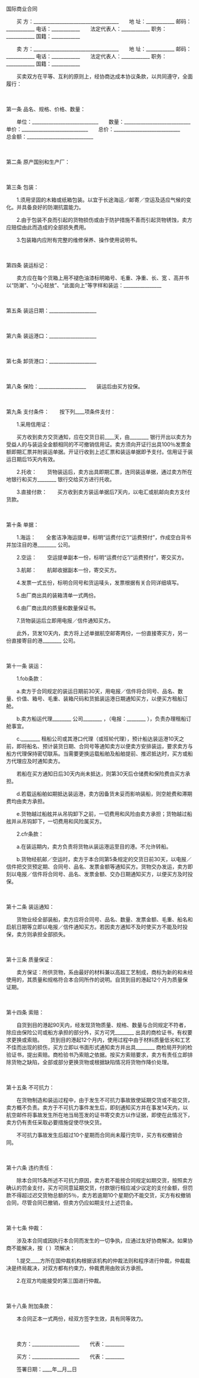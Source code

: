 



国际商业合同



 

　　买 方：____________________________________　　地 址：____________ 邮码：____________ 电话：____________　　法定代表人：____________ 职务：____________ 国籍：____________　　

　　卖 方：____________________________________　　地 址：____________ 邮码：____________ 电话：____________　　法定代表人：____________ 职务：____________ 国籍：____________　　

　　买卖双方在平等、互利的原则上，经协商达成本协议条款，以共同遵守，全面履行：

　　

第一条
 品名、规格、价格、数量：　　

　　单位：____________________________　　数量：____________________________　　单价：____________________________　　总价：____________________________　　总金额：____________________________

　　

第二条
 原产国别和生产厂：

　　

第三条
 包装：　　

　　1.须用坚固的木箱或纸箱包装。以宜于长途海运／邮寄／空运及适应气候的变化。并具备良好的防潮抗震能力。　　

　　2.由于包装不良而引起的货物损伤或由于防护措施不善而引起货物锈蚀，卖方应赔偿由此而造成的全部损失费用。　　

　　3.包装箱内应附有完整的维修保养、操作使用说明书。

　　

第四条
 装运标记：　　

　　卖方应在每个货箱上用不褪色油漆标明箱号、毛重、净重、长、宽 、高并书以“防潮”、“小心轻放”、“此面向上”等字样和装运：________________

　　

第五条
 装运日期：____________________

　　

第六条
 装运港口：____________________

　　

第七条
 卸货港口：____________________

　　

第八条
 保险：____________________　　装运后由买方投保。

　　

第九条
 支付条件：　　按下列____项条件支付：　　

　　1.采用信用证：

　　买方收到卖方交货通知，应在交货日前____天，由________ 银行开出以卖方为受益人的与装运全金额相同的不可撤销信用证。卖方须向开证行出具100％发票金额即期汇票并附装运单据。开证行收到上述汇票和装运单据即予支付。信用证于装运日期后15天内有效。　　

　　2.托收：　　货物装运后，卖方出具即期汇票，连同装运单据，通过卖方所在地银行和买方________ 银行交给买方进行托收。　　

　　3.直接付款：　　买方收到卖方装运单据后7天内，以电汇或航邮向卖方支付货款。

　　

第十条
 单据：　　

　　1.海运：　　全套洁净海运提单，标明“运费付讫”/“运费预付”，作成空白背书并加注目的港________ 公司。　　

　　2.空运：　　空运提单副本一份，标明“运费付讫”/“运费预付”，寄交买方。　　

　　3.航邮：　　航邮收据副本一份，寄交买方。　　

　　4.发票一式五份，标明合同号和货运唛头，发票根据有关合同详细填写。　　

　　5.由厂商出具的装箱清单一式两份。　　

　　6.由厂商出具的质量和数量保证书。　　

　　7.货物装运后立即用电报／信件通知买方。　　

　　此外，货发10天内，卖方将上述单据航空邮寄两份，一份直接寄买方，另一份直接寄目的港________ 公司。

　　

第十一条
 装运：　　

　　1.fob条款：　　

　　a.卖方于合同规定的装运日期前30天，用电报／信件将合同号、品名、数量、价值、箱号、毛重、装箱尺码和货抵装运港日期通知买方，以便买方租船订舱。　　

　　b.卖方船运代理________ 公司________ ，（电报：________ ），负责办理租船订舱事宜。　　

　　c.________ 租船公司或其港口代理（或班轮代理），预计船达装运港10天之前，即将船名、预计装货日期、合同号等通知卖方以便卖方安排装运，要求卖方与船方代理保持密切联系。当需要更换运载船舶及船舶提前、推迟抵达时，买方或船方代理应及时通知卖方。　　

　　若船在买方通知日后30天内尚未抵达，则第30天后仓储费和保险费由买方承担。　　

　　d.若载运船舶如期抵达装运港，卖方因备货未妥而影响装船，则空舱费和滞期费均由卖方承担。　　

　　e.货物越过船舷并从吊钩卸下之前，一切费用和风险由卖方承担；货物越过船舷并从吊钩卸下，一切费用和风险属买方。　　

　　2.cfr条款：　　

　　a.在装运期内，卖方负责将货物从装运港运至目的港。不允许转船。　　

　　b.货物经航邮／空运时，卖方于本合同第5条规定的交货日前30天，以电报／信件把交货预定期、合同号、品名、发票金额等通知买方。货物交办发运，卖方即刻以电报／信件将合同号、品名、发票金额、交办日期通知买方，以便买方及时投保。

　　

第十二条
 装运通知：　　

　　货物业经全部装船，卖方应将合同号、品名、数量、发票金额、毛重、船名和启航日期等立即以电报／信件通知买方。若因卖方通知不及时使买方不能及时投保，卖方则承担全部损失。

　　

第十三条
 质量保证：　　

　　卖方保证：所供货物，系由最好的材料兼以高超工艺制成，商标为新的和未经使用的，其质量和规格符合本合同所作的说明。自货到目的港起12个月为质量保证期。

　　

第十四条
 索赔：　　

　　自货到目的港起90天内，经发现货物质量、规格、数量与合同规定不符者，除应由保险公司或船方承担的部分外，买方可凭________ 出具的商检证书，有权要求更换或索赔。　　货到目的港起12个月内，使用过程中由于材料质量低劣和工艺不佳而出现的损伤，买方立即以书面形式通知卖方并出具________ 商检局开列的检验证书，提出索赔。商检验书乃索赔之依据。按买方索赔要求，卖方有责任立即排除货物之缺陷，全部或部分更换货物或根据缺陷情况将货物作降价处理。

　　

第十五条
 不可抗力：　　

　　在货物制造和装运过程中，由于发生不可抗力事故致使延期交货或不能交货，卖方概不负责。卖方于不可抗力事件发生后，即刻通知买方并在事发14天内，以航空邮件将事故发生所在地当局签发的证书寄交卖方以作证据，即使在此情况下，卖方仍有责任采取必要措施促使尽快交货。　　

　　不可抗力事故发生后超过10个星期而合同尚未履行完毕，买方有权撤销合同。

　　

第十六条
 违约责任：　　

　　除本合同15条所述不可抗力原因，卖方若不能按合同规定如期交货，按照卖方确认的罚金支付，买方可同意延期交货，付款银行相应减少议定的支付金额，但罚款不得超过迟交货物总额的5％，卖方若逾期10个星期仍不能交货，买方有权撤销合同，尽管合同已撤销，但卖方仍应如期支付上述罚金。

　　

第十七条
 仲裁：　　

　　涉及本合同或因执行本合同而发生的一切争执，应通过友好协商解决。如果协商不能解决，按（ ）项解决：　　

　　1.提交____方所在国仲裁机构根据该机构的仲裁法则和程序进行仲裁，仲裁裁决是终局裁决，对双方都有约束力，仲裁费用由败诉方承担。　　

　　2.在双方均能接受的第三国进行仲裁。

　　

第十八条
 附加条款：　　

　　本合同正本一式两份，经双方签字生效，具有同等效力。　　

　　

　　卖方：____________________　　代表：________　　

　　买方：____________________　　代表：________　　　　　　　　　　　　　　　　　　　　　　

　　签署日期：____年__月__日